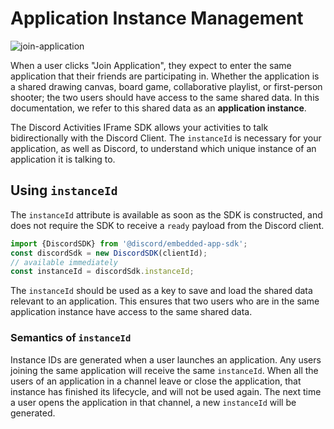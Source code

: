 # Application Instance Management

![join-application](/docs/assets/join-application.png)

When a user clicks "Join Application", they expect to enter the same application that their friends are participating in. Whether the application is a shared drawing canvas, board game, collaborative playlist, or first-person shooter; the two users should have access to the same shared data. In this documentation, we refer to this shared data as an **application instance**.

The Discord Activities IFrame SDK allows your activities to talk bidirectionally with the Discord Client. The `instanceId` is necessary for your application, as well as Discord, to understand which unique instance of an application it is talking to.

## Using `instanceId`

The `instanceId` attribute is available as soon as the SDK is constructed, and does not require the SDK to receive a `ready` payload from the Discord client.

```typescript
import {DiscordSDK} from '@discord/embedded-app-sdk';
const discordSdk = new DiscordSDK(clientId);
// available immediately
const instanceId = discordSdk.instanceId;
```

The `instanceId` should be used as a key to save and load the shared data relevant to an application. This ensures that two users who are in the same application instance have access to the same shared data.

### Semantics of `instanceId`

Instance IDs are generated when a user launches an application. Any users joining the same application will receive the same `instanceId`. When all the users of an application in a channel leave or close the application, that instance has finished its lifecycle, and will not be used again. The next time a user opens the application in that channel, a new `instanceId` will be generated.
